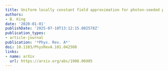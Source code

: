 ```yaml
---
title: Uniform locally constant field approximation for photon-seeded pair production
authors:
- B. King
date: '2020-01-01'
publishDate: '2025-07-10T13:12:15.802578Z'
publication_types:
- article-journal
publication: '*Phys. Rev. A*'
doi: 10.1103/PhysRevA.101.042508
links:
- name: arXiv
  url: https://arxiv.org/abs/1908.06985
---
```

